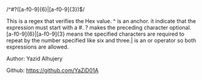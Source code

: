 /^#?([a-f0-9]{6}|[a-f0-9]{3})$/

This is a regex that verifies the Hex value. ^ is an anchor. it indicate that the expression must start with a #. ? makes the preceding character optional. [a-f0-9]{6}|[a-f0-9]{3} means the specified characters are required to repeat by the number specified like six and three.| is an or operator so both expressions are allowed.

Author: Yazid Alhujery

Github: https://github.com/YaZiD01A